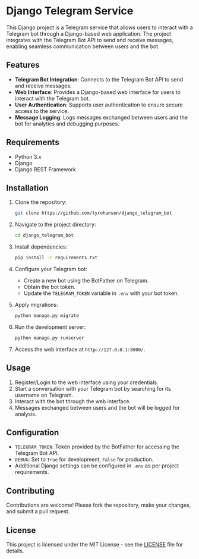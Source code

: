 # Django Telegram Service

This Django project is a Telegram service that allows users to interact with a Telegram bot through a Django-based web application. The project integrates with the Telegram Bot API to send and receive messages, enabling seamless communication between users and the bot.

## Features

- **Telegram Bot Integration**: Connects to the Telegram Bot API to send and receive messages.
- **Web Interface**: Provides a Django-based web interface for users to interact with the Telegram bot.
- **User Authentication**: Supports user authentication to ensure secure access to the service.
- **Message Logging**: Logs messages exchanged between users and the bot for analytics and debugging purposes.

## Requirements

- Python 3.x
- Django
- Django REST Framework

## Installation

1. Clone the repository:

    ```bash
    git clone https://github.com/tyrohansen/django_telegram_bot
    ```

2. Navigate to the project directory:

    ```bash
    cd django_telegram_bot
    ```

3. Install dependencies:

    ```bash
    pip install -r requirements.txt
    ```

4. Configure your Telegram bot:
   
   - Create a new bot using the BotFather on Telegram.
   - Obtain the bot token.
   - Update the `TELEGRAM_TOKEN` variable in `.env` with your bot token.

5. Apply migrations:

    ```bash
    python manage.py migrate
    ```

6. Run the development server:

    ```bash
    python manage.py runserver
    ```

7. Access the web interface at `http://127.0.0.1:8000/`.

## Usage

1. Register/Login to the web interface using your credentials.
2. Start a conversation with your Telegram bot by searching for its username on Telegram.
3. Interact with the bot through the web interface.
4. Messages exchanged between users and the bot will be logged for analysis.

## Configuration

- `TELEGRAM_TOKEN`: Token provided by the BotFather for accessing the Telegram Bot API.
- `DEBUG`: Set to `True` for development, `False` for production.
- Additional Django settings can be configured in `.env` as per project requirements.

## Contributing

Contributions are welcome! Please fork the repository, make your changes, and submit a pull request.

## License

This project is licensed under the MIT License - see the [LICENSE](LICENSE) file for details.